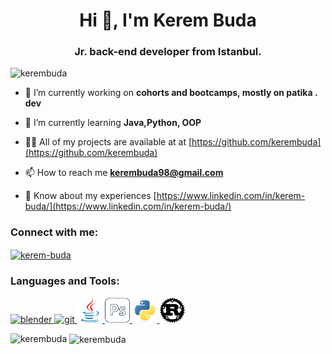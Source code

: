 <h1 align="center">Hi 👋, I'm Kerem Buda</h1>
<h3 align="center">Jr. back-end developer from Istanbul.</h3>

<p align="left"> <img src="https://komarev.com/ghpvc/?username=kerembuda&label=Profile%20views&color=0e75b6&style=flat" alt="kerembuda" /> </p>


- 🔭 I’m currently working on **cohorts and bootcamps, mostly on patika . dev**

- 🌱 I’m currently learning **Java,Python, OOP**

- 👨‍💻 All of my projects are available at at [https://github.com/kerembuda](https://github.com/kerembuda)

- 📫 How to reach me **kerembuda98@gmail.com**

- 📄 Know about my experiences [https://www.linkedin.com/in/kerem-buda/](https://www.linkedin.com/in/kerem-buda/)

<h3 align="left">Connect with me:</h3>
<p align="left">
<a href="https://linkedin.com/in/kerem-buda" target="blank"><img align="center" src="https://raw.githubusercontent.com/rahuldkjain/github-profile-readme-generator/master/src/images/icons/Social/linked-in-alt.svg" alt="kerem-buda" height="30" width="40" /></a>
</p>

<h3 align="left">Languages and Tools:</h3>
<p align="left"> <a href="https://www.blender.org/" target="_blank" rel="noreferrer"> <img src="https://download.blender.org/branding/community/blender_community_badge_white.svg" alt="blender" width="40" height="40"/> </a> <a href="https://git-scm.com/" target="_blank" rel="noreferrer"> <img src="https://www.vectorlogo.zone/logos/git-scm/git-scm-icon.svg" alt="git" width="40" height="40"/> </a> <a href="https://www.java.com" target="_blank" rel="noreferrer"> <img src="https://raw.githubusercontent.com/devicons/devicon/master/icons/java/java-original.svg" alt="java" width="40" height="40"/> </a> <a href="https://www.photoshop.com/en" target="_blank" rel="noreferrer"> <img src="https://raw.githubusercontent.com/devicons/devicon/master/icons/photoshop/photoshop-line.svg" alt="photoshop" width="40" height="40"/> </a> <a href="https://www.python.org" target="_blank" rel="noreferrer"> <img src="https://raw.githubusercontent.com/devicons/devicon/master/icons/python/python-original.svg" alt="python" width="40" height="40"/> </a> <a href="https://www.rust-lang.org" target="_blank" rel="noreferrer"> <img src="https://raw.githubusercontent.com/devicons/devicon/master/icons/rust/rust-plain.svg" alt="rust" width="40" height="40"/> </a> </p>

<p><img align="left" src="https://github-readme-stats.vercel.app/api/top-langs?username=kerembuda&show_icons=true&locale=en&layout=compact" alt="kerembuda" /></p>

<p>&nbsp;<img align="center" src="https://github-readme-stats.vercel.app/api?username=kerembuda&show_icons=true&theme=dark&locale=en" alt="kerembuda" /></p>

